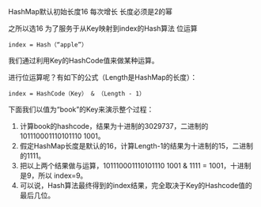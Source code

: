 HashMap默认初始长度16
每次增长 长度必须是2的幂

之所以选16 为了服务于从Key映射到index的Hash算法 位运算

```index = Hash（“apple”）```

我们通过利用Key的HashCode值来做某种运算。

进行位运算呢？有如下的公式（Length是HashMap的长度）：

```index = HashCode（Key） & （Length - 1）```

下面我们以值为“book”的Key来演示整个过程：

1. 计算book的hashcode，结果为十进制的3029737，二进制的101110001110101110 1001。
2. 假定HashMap长度是默认的16，计算Length-1的结果为十进制的15，二进制的1111。
3. 把以上两个结果做与运算，101110001110101110 1001 & 1111 = 1001，十进制是9，所以 index=9。
4. 可以说，Hash算法最终得到的index结果，完全取决于Key的Hashcode值的最后几位。

